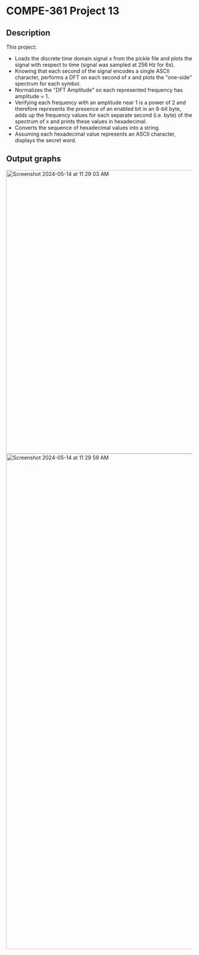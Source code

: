 # COMPE-361 Project 13

## Description
This project:
* Loads the discrete time domain signal x from the pickle file and plots the signal with respect to time (signal was sampled at 256 Hz for 6s).
* Knowing that each second of the signal encodes a single ASCII character, performs a DFT on each second of x and plots the "one-side" spectrum for each symbol.
* Normalizes the "DFT Amplitude" so each represented frequency has amplitude = 1.
* Verifying each frequency with an amplitude near 1 is a power of 2 and therefore represents the presence of an enabled bit in an 8-bit byte, adds up the frequency values for each separate second (i.e. byte) of the spectrum of x and prints these values in hexadecimal.
* Converts the sequence of hexadecimal values into a string.
* Assuming each hexadecimal value represents an ASCII character, displays the secret word.

## Output graphs
<img width="766" alt="Screenshot 2024-05-14 at 11 29 03 AM" src="https://github.com/aarontartz/Advanced-Programming-Projects/assets/166546889/42cd0b66-c6dc-4c68-b118-c581adf1154d"><br />
<img width="1338" alt="Screenshot 2024-05-14 at 11 29 59 AM" src="https://github.com/aarontartz/Advanced-Programming-Projects/assets/166546889/c3abbcfa-991e-43d8-9cb0-68c150aa05e3">
